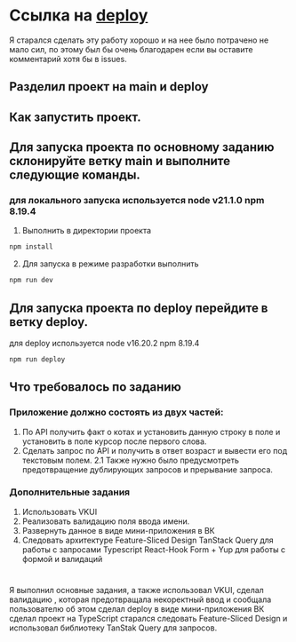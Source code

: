 # Ссылка на [deploy](https://vk.com/app51879045) 
Я старался сделать эту работу хорошо и на нее было потрачено не мало сил, по этому был бы очень благодарен если вы оставите комментарий хотя бы в issues.
## Разделил проект на main и deploy
## Как запустить проект.
## Для запуска проекта по основному заданию склонируйте ветку main и выполните следующие команды.
### для локального запуска используется node v21.1.0 npm 8.19.4
1. Выполнить в директории проекта

```bash
npm install
```

2. Для запуска в режиме разработки выполнить

```bash
npm run dev
```
## Для запуска проекта по deploy перейдите в ветку deploy.
для deploy используется node v16.20.2 npm 8.19.4
```bash
npm run deploy
```
## Что требовалось по заданию 
### Приложение должно состоять из двух частей:
1. По API получить факт о котах и установить данную строку в поле и установить в поле курсор после первого слова.
2. Сделать запрос по API и получить в ответ возраст и вывести его под текстовым полем.
2.1 Также нужно было предусмотреть предотвращение дублирующих запросов и прерывание запроса.
### Дополнительные задания
1. Использовать VKUI
2. Реализовать валидацию поля ввода имени.
3. Развернуть данное в виде мини-приложения в ВК
4. Следовать архитектуре Feature-Sliced Design
   TanStack Query для работы с запросами
   Typescript 
   React-Hook Form + Yup для работы с формой и валидаций
#
Я выполнил основные задания, а также использовал VKUI, сделал валидацию , которая предотвращала некоректный ввод и сообщала пользователю об этом
сделал deploy в виде мини-приложения ВК сделал проект на TypeScript старался следовать Feature-Sliced Design и использовал библиотеку TanStak Query для запросов.

